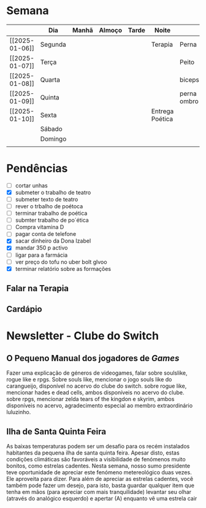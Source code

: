 # Semana
|                | **Dia** | Manhã | Almoço | Tarde | Noite           |             |
| -------------- | ------- | ----- | ------ | ----- | --------------- | ----------- |
| [[2025-01-06]] | Segunda |       |        |       | Terapia         | Perna       |
| [[2025-01-07]] | Terça   |       |        |       |                 | Peito       |
| [[2025-01-08]] | Quarta  |       |        |       |                 | biceps      |
| [[2025-01-09]] | Quinta  |       |        |       |                 | perna ombro |
| [[2025-01-10]] | Sexta   |       |        |       | Entrega Poética |             |
|                | Sábado  |       |        |       |                 |             |
|                | Domingo |       |        |       |                 |             |
|                |         |       |        |       |                 |             |

# Pendências
- [ ] cortar unhas
- [x] submeter o trabalho de teatro
- [ ] submeter texto de teatro
- [ ] rever o trbalho de poétoca
- [ ] terminar trabalho de poética
- [ ] submter trabalho de po´ética
- [ ] Compra vitamina D
- [ ] pagar conta de telefone
- [x] sacar dinheiro da Dona Izabel 
- [x] mandar 350 p activo 
- [ ] ligar para a farmácia
- [ ] ver preço do tofu no uber bolt glvoo
- [x] terminar relatório sobre as formações

## Falar na Terapia

## Cardápio

# Newsletter - Clube do Switch

## O Pequeno Manual dos jogadores de *Games*
Fazer uma explicação de géneros de videogames, falar sobre soulslike, rogue like e rpgs. Sobre souls like, mencionar o jogo souls like do carangueijo, disponível no acervo do clube do switch. sobre rogue like, mencionar hades e dead cells, ambos disponíveis no acervo do clube. sobre rpgs, mencionar zelda tears of the kingdon e skyrim, ambos disponíveis no acervo, agradecimento especial ao membro extraordinário luluzinho.

## Ilha de Santa Quinta Feira
As baixas temperaturas podem ser um desafio para os recém instalados habitantes da pequena ilha de santa quinta feira. Apesar disto, estas condições climáticas são favoráveis a visibilidade de fenómenos muito bonitos, como estrelas cadentes. Nesta semana, nosso sumo presidente teve oportunidade de apreciar este fenómeno metereológico duas vezes. Ele aproveita para dizer. Para além de apreciar as estrelas cadentes, você também pode fazer um desejo, para isto, basta guardar qualquer item que tenha em mãos (para apreciar com mais tranquilidade) levantar seu olhar (através do analógico esquerdo) e apertar (A) enquanto vê uma estrela cair
